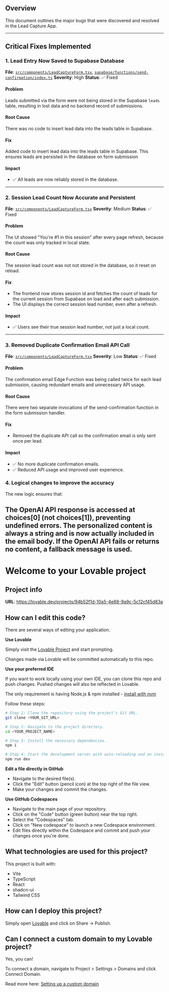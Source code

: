 ## Overview
This document outlines the major bugs that were discovered and resolved in the Lead Capture App.

---
## Critical Fixes Implemented

### 1. Lead Entry Now Saved to Supabase Database
**File**: [`src/components/LeadCaptureForm.tsx`](src/components/LeadCaptureForm.tsx), [`supabase/functions/send-confirmation/index.ts`](supabase/functions/send-confirmation/index.ts)
**Severity**: High
**Status**: ✅ Fixed

#### Problem
Leads submitted via the form were not being stored in the Supabase `leads` table, resulting in lost data and no backend record of submissions.

#### Root Cause
There was no code to insert lead data into the leads table in Supabase.

#### Fix
Added code to insert lead data into the leads table in Supabase. This ensures leads are persisted in the database on form submission

#### Impact
- ✅ All leads are now reliably stored in the database.

---

### 2. Session Lead Count Now Accurate and Persistent
**File**: [`src/components/LeadCaptureForm.tsx`](src/components/LeadCaptureForm.tsx)
**Severity**: Medium
**Status**: ✅ Fixed

#### Problem
The UI showed "You're #1 in this session" after every page refresh, because the count was only tracked in local state.

#### Root Cause
The session lead count was not not stored in the database, so it reset on reload.

#### Fix
- The frontend now stores session id and fetches the count of leads for the current session from Supabase on load and after each submission.
- The UI displays the correct session lead number, even after a refresh.

#### Impact
- ✅ Users see their true session lead number, not just a local count.

---

### 3. Removed Duplicate Confirmation Email API Call
**File**: [`src/components/LeadCaptureForm.tsx`](src/components/LeadCaptureForm.tsx)
**Severity**: Low
**Status**: ✅ Fixed

#### Problem
The confirmation email Edge Function was being called twice for each lead submission, causing redundant emails and unnecessary API usage.

#### Root Cause
There were two separate invocations of the send-confirmation function in the form submission handler.

#### Fix
- Removed the duplicate API call so the confirmation email is only sent once per lead.

#### Impact
- ✅ No more duplicate confirmation emails.
- ✅ Reduced API usage and improved user experience.

### 4. Logical changes to improve the accuracy
The new logic ensures that:

The OpenAI API response is accessed at choices[0] (not choices[1]), preventing undefined errors.
The personalized content is always a string and is now actually included in the email body.
If the OpenAI API fails or returns no content, a fallback message is used.
----------

# Welcome to your Lovable project

## Project info

**URL**: https://lovable.dev/projects/94b52f1d-10a5-4e88-9a9c-5c12cf45d83a

## How can I edit this code?

There are several ways of editing your application.

**Use Lovable**

Simply visit the [Lovable Project](https://lovable.dev/projects/94b52f1d-10a5-4e88-9a9c-5c12cf45d83a) and start prompting.

Changes made via Lovable will be committed automatically to this repo.

**Use your preferred IDE**

If you want to work locally using your own IDE, you can clone this repo and push changes. Pushed changes will also be reflected in Lovable.

The only requirement is having Node.js & npm installed - [install with nvm](https://github.com/nvm-sh/nvm#installing-and-updating)

Follow these steps:

```sh
# Step 1: Clone the repository using the project's Git URL.
git clone <YOUR_GIT_URL>

# Step 2: Navigate to the project directory.
cd <YOUR_PROJECT_NAME>

# Step 3: Install the necessary dependencies.
npm i

# Step 4: Start the development server with auto-reloading and an instant preview.
npm run dev
```

**Edit a file directly in GitHub**

- Navigate to the desired file(s).
- Click the "Edit" button (pencil icon) at the top right of the file view.
- Make your changes and commit the changes.

**Use GitHub Codespaces**

- Navigate to the main page of your repository.
- Click on the "Code" button (green button) near the top right.
- Select the "Codespaces" tab.
- Click on "New codespace" to launch a new Codespace environment.
- Edit files directly within the Codespace and commit and push your changes once you're done.

## What technologies are used for this project?

This project is built with:

- Vite
- TypeScript
- React
- shadcn-ui
- Tailwind CSS

## How can I deploy this project?

Simply open [Lovable](https://lovable.dev/projects/94b52f1d-10a5-4e88-9a9c-5c12cf45d83a) and click on Share -> Publish.

## Can I connect a custom domain to my Lovable project?

Yes, you can!

To connect a domain, navigate to Project > Settings > Domains and click Connect Domain.

Read more here: [Setting up a custom domain](https://docs.lovable.dev/tips-tricks/custom-domain#step-by-step-guide)
